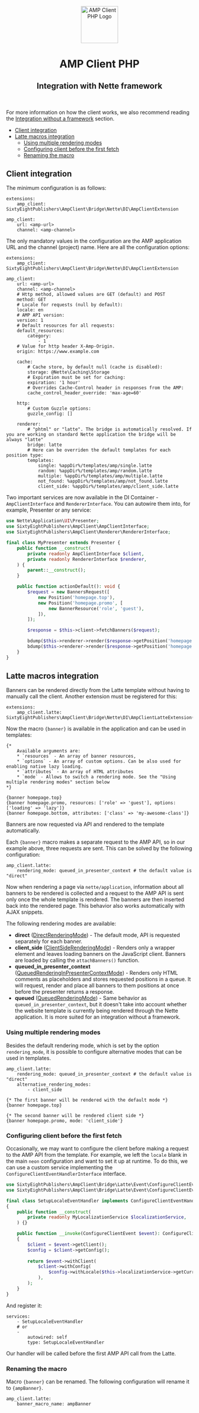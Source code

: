 <div align="center" style="text-align: center; margin-bottom: 50px">
<img src="images/logo.png" alt="AMP Client PHP Logo" align="center" width="100">
<h1>AMP Client PHP</h1>
<h2 align="center">Integration with Nette framework</h2>
</div>

For more information on how the client works, we also recommend reading the [Integration without a framework](./integration-without-framework.md) section.

* [Client integration](#client-integration)
* [Latte macros integration](#latte-macros-integration)
  * [Using multiple rendering modes](#using-multiple-rendering-modes)
  * [Configuring client before the first fetch](#configuring-client-before-the-first-fetch)
  * [Renaming the macro](#renaming-the-macro)

## Client integration

The minimum configuration is as follows:

```neon
extensions:
    amp_client: SixtyEightPublishers\AmpClient\Bridge\Nette\DI\AmpClientExtension

amp_client:
    url: <amp-url>
    channel: <amp-channel>
```

The only mandatory values in the configuration are the AMP application URL and the channel (project) name.
Here are all the configuration options:

```neon
extensions:
    amp_client: SixtyEightPublishers\AmpClient\Bridge\Nette\DI\AmpClientExtension

amp_client:
    url: <amp-url>
    channel: <amp-channel>
    # Http method, allowed values are GET (default) and POST
    method: GET 
    # Locale for requests (null by default):
    locale: en
    # AMP API version:
    version: 1
    # Default resources for all requests:
    default_resources:
        category:
            - 1
    # Value for http header X-Amp-Origin.
    origin: https://www.example.com

    cache:
        # Cache store, by default null (cache is disabled):
        storage: @Nette\Caching\Storage
        # Expiration must be set for caching:
        expiration: '1 hour'
        # Overrides Cache-Control header in responses from the AMP:
        cache_control_header_override: 'max-age=60'

    http:
        # Custom Guzzle options:
        guzzle_config: []

    renderer:
        # "phtml" or "latte". The bridge is automatically resolved. If you are working on standard Nette application the bridge will be always "latte"
        bridge: latte
        # Here can be overriden the default templates for each position type:
        templates:
            single: %appDir%/templates/amp/single.latte
            random: %appDir%/templates/amp/random.latte
            multiple: %appDir%/templates/amp/multiple.latte
            not_found: %appDir%/templates/amp/not_found.latte
            client_side: %appDir%/templates/amp/client_side.latte
```

Two important services are now available in the DI Container - `AmpClientInterface` and `RendererInterface`.
You can autowire them into, for example, Presenter or any service:

```php
use Nette\Application\UI\Presenter;
use SixtyEightPublishers\AmpClient\AmpClientInterface;
use SixtyEightPublishers\AmpClient\Renderer\RendererInterface;

final class MyPresenter extends Presenter {
    public function __construct(
        private readonly AmpClientInterface $client,
        private readonly RendererInterface $renderer,
    ) {
        parent::__construct();
    }

    public function actionDefault(): void {
        $request = new BannersRequest([
            new Position('homepage.top'),
            new Position('homepage.promo', [
                new BannerResource('role', 'guest'),
            ]),
        ]);

        $response = $this->client->fetchBanners($request);

        bdump($this->renderer->render($response->getPosition('homepage.top')));
        bdump($this->renderer->render($response->getPosition('homepage.promo')));
    }
}
```

## Latte macros integration

Banners can be rendered directly from the Latte template without having to manually call the client. Another extension must be registered for this:

```neon
extensions:
    amp_client.latte: SixtyEightPublishers\AmpClient\Bridge\Nette\DI\AmpClientLatteExtension(%debugMode%)
```

Now the macro `{banner}` is available in the application and can be used in templates:

```latte
{*
    Available arguments are:
    * `resources` - An array of banner resources,
    * `options` - An array of custom options. Can be also used for enabling native lazy loading.
    * `attributes` - An array of HTML attributes
    * `mode` - Allows to switch a rendering mode. See the "Using multiple rendering modes" section below
*}

{banner homepage.top}
{banner homepage.promo, resources: ['role' => 'guest'], options: ['loading' => 'lazy']}
{banner homepage.bottom, attributes: ['class' => 'my-awesome-class']}
```

Banners are now requested via API and rendered to the template automatically.

Each `{banner}` macro makes a separate request to the AMP API, so in our example above, three requests are sent.
This can be solved by the following configuration:

```neon
amp_client.latte:
    rendering_mode: queued_in_presenter_context # the default value is "direct"
```

Now when rendering a page via `nette/application`, information about all banners to be rendered is collected and a request to the AMP API is sent only once the whole template is rendered.
The banners are then inserted back into the rendered page. This behavior also works automatically with AJAX snippets.

The following rendering modes are available:

- **direct** ([DirectRenderingMode](../src/Bridge/Latte/RenderingMode/DirectRenderingMode.php)) - The default mode, API is requested separately for each banner.
- **client_side** ([ClientSideRenderingMode](../src/Bridge/Latte/RenderingMode/ClientSideRenderingMode.php)) - Renders only a wrapper element and leaves loading banners on the JavaScript client. Banners are loaded by calling the `attachBanners()` function.
- **queued_in_presenter_context** ([QueuedRenderingInPresenterContextMode](../src/Bridge/Latte/RenderingMode/QueuedRenderingInPresenterContextMode.php)) - Renders only HTML comments as placeholders and stores requested positions in a queue. It will request, render and place all banners to them positions at once before the presenter returns a response.
- **queued** ([QueuedRenderingMode](../src/Bridge/Latte/RenderingMode/QueuedRenderingMode.php)) - Same behavior as `queued_in_presenter_context`, but it doesn't take into account whether the website template is currently being rendered through the Nette application. It is more suited for an integration without a framework.

### Using multiple rendering modes

Besides the default rendering mode, which is set by the option `rendering_mode`, it is possible to configure alternative modes that can be used in templates.

```neon
amp_client.latte:
    rendering_mode: queued_in_presenter_context # the default value is "direct"
    alternative_rendering_modes:
        - client_side
```

```latte
{* The first banner will be rendered with the default mode *}
{banner homepage.top}

{* The second banner will be rendered client side *}
{banner homepage.promo, mode: 'client_side'}
```

### Configuring client before the first fetch

Occasionally, we may want to configure the client before making a request to the AMP API from the template.
For example, we left the `locale` blank in the main `neon` configuration and want to set it up at runtime.
To do this, we can use a custom service implementing the `ConfigureClientEventHandlerInterface` interface.

```php
use SixtyEightPublishers\AmpClient\Bridge\Latte\Event\ConfigureClientEvent;
use SixtyEightPublishers\AmpClient\Bridge\Latte\Event\ConfigureClientEventHandlerInterface;

final class SetupLocaleEventHandler implements ConfigureClientEventHandlerInterface
{
    public function __construct(
        private readonly MyLocalizationService $localizationService,
    ) {}

    public function __invoke(ConfigureClientEvent $event): ConfigureClientEvent
    {
        $client = $event->getClient();
        $config = $client->getConfig();
        
        return $event->withClient(
            $client->withConfig(
                $config->withLocale($this->localizationService->getCurrentLocale()),
            ),
        ); 
    }
}
```

And register it:

```neon
services:
    - SetupLocaleEventHandler
    # or
    -
        autowired: self
        type: SetupLocaleEventHandler
```

Our handler will be called before the first AMP API call from the Latte.

### Renaming the macro

Macro `{banner}` can be renamed. The following configuration will rename it to `{ampBanner}`.

```neon
amp_client.latte:
    banner_macro_name: ampBanner
```
